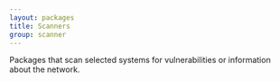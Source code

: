 ```yaml
---
layout: packages
title: Scanners
group: scanner
---
```


Packages that scan selected systems for vulnerabilities or information about the network.